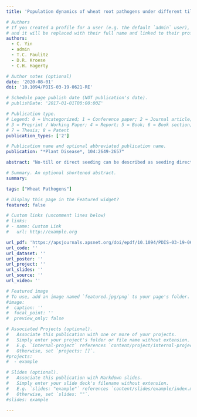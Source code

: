 ```yaml
---
title: 'Population dynamics of wheat root pathogens under different tillage systems in NE Oregon'

# Authors
# If you created a profile for a user (e.g. the default `admin` user), write the username (folder name) here
# and it will be replaced with their full name and linked to their profile.
authors:
  - C. Yin
  - admin
  - T.C. Paulitz
  - D.R. Kroese
  - C.H. Hagerty

# Author notes (optional)
date: '2020-08-01'
doi: '10.1094/PDIS-03-19-0621-RE'

# Schedule page publish date (NOT publication's date).
# publishDate: '2017-01-01T00:00:00Z'

# Publication type.
# Legend: 0 = Uncategorized; 1 = Conference paper; 2 = Journal article;
# 3 = Preprint / Working Paper; 4 = Report; 5 = Book; 6 = Book section;
# 7 = Thesis; 8 = Patent
publication_types: ['2']

# Publication name and optional abbreviated publication name.
publication: "*Plant Disease*, 104:2649-2657"

abstract: "No-till or direct seeding can be described as seeding directly into the crop stubble from the previous season without use of tillage. A reduction in tillage can result in many benefits, including increased soil organic matter, increased water holding capacity, and reduced fuel costs. However, the effect of no-till and reduced tillage on crop root disease profiles is poorly understood. To study the effect of tillage on disease dynamics, soil samples were collected from commercial wheat fields representing a wide range of tillage strategies in fall 2016 and fall 2017. Because precipitation might affect soilborne diseases, wheat fields located across a diverse gradient of precipitation zones of the dryland Pacific Northwest were selected. *Fusarium* spp., *Pythium* spp., and *Rhizoctonia* spp. were quantified from soil samples using soil dilution plating and quantitative PCR (qPCR) assays. Results of dilution plating showed that the colony counts of *Fusarium*, *Pythium*, and *Rhizoctonia* at the genus level were negatively associated with tillage. However, the same patterns were not observed when specific causal agents of *Fusarium*, *Pythium*, and *Rhizoctonia* that are known to be pathogenic on wheat were quantified with qPCR. Furthermore, precipitation affected the population density of some fungal pathogens (*F. culmorum*, *P. ultimum*, and *R. solani* AG 8). Within the scope of inference of this study, results of this study indicate that the benefits of adopting reduced tillage likely outweigh potential risk for increased root disease."

# Summary. An optional shortened abstract.
summary: 

tags: ["Wheat Pathogens"]

# Display this page in the Featured widget?
featured: false

# Custom links (uncomment lines below)
# links:
# - name: Custom Link
#   url: http://example.org

url_pdf: 'https://apsjournals.apsnet.org/doi/epdf/10.1094/PDIS-03-19-0621-RE'
url_code: ''
url_dataset: ''
url_poster: ''
url_project: ''
url_slides: ''
url_source: ''
url_video: ''

# Featured image
# To use, add an image named `featured.jpg/png` to your page's folder.
#image:
#  caption: ''
#  focal_point: ''
#  preview_only: false

# Associated Projects (optional).
#   Associate this publication with one or more of your projects.
#   Simply enter your project's folder or file name without extension.
#   E.g. `internal-project` references `content/project/internal-project/index.md`.
#   Otherwise, set `projects: []`.
#projects:
#  - example

# Slides (optional).
#   Associate this publication with Markdown slides.
#   Simply enter your slide deck's filename without extension.
#   E.g. `slides: "example"` references `content/slides/example/index.md`.
#   Otherwise, set `slides: ""`.
#slides: example

---
```

